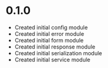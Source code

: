 # 0.1.0
- Created initial config module
- Created initial error module
- Created initial form module
- Created initial response module
- Created initial serialization module
- Created initial service module

